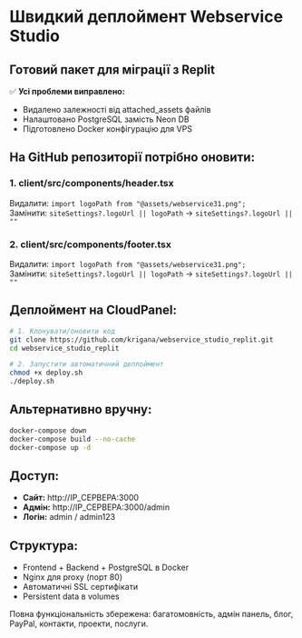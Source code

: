 # Швидкий деплоймент Webservice Studio

## Готовий пакет для міграції з Replit

✅ **Усі проблеми виправлено:**
- Видалено залежності від attached_assets файлів
- Налаштовано PostgreSQL замість Neon DB
- Підготовлено Docker конфігурацію для VPS

## На GitHub репозиторії потрібно оновити:

### 1. client/src/components/header.tsx
Видалити: `import logoPath from "@assets/webservice31.png";`  
Замінити: `siteSettings?.logoUrl || logoPath` → `siteSettings?.logoUrl || ""`

### 2. client/src/components/footer.tsx  
Видалити: `import logoPath from "@assets/webservice31.png";`  
Замінити: `siteSettings?.logoUrl || logoPath` → `siteSettings?.logoUrl || ""`

## Деплоймент на CloudPanel:

```bash
# 1. Клонувати/оновити код
git clone https://github.com/krigana/webservice_studio_replit.git
cd webservice_studio_replit

# 2. Запустити автоматичний деплоймент
chmod +x deploy.sh
./deploy.sh
```

## Альтернативно вручну:
```bash
docker-compose down
docker-compose build --no-cache  
docker-compose up -d
```

## Доступ:
- **Сайт:** http://IP_СЕРВЕРА:3000
- **Адмін:** http://IP_СЕРВЕРА:3000/admin
- **Логін:** admin / admin123

## Структура:
- Frontend + Backend + PostgreSQL в Docker
- Nginx для proxy (порт 80)
- Автоматичні SSL сертифікати
- Persistent data в volumes

Повна функціональність збережена: багатомовність, адмін панель, блог, PayPal, контакти, проекти, послуги.
